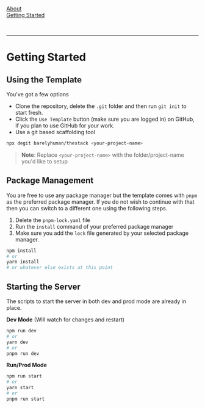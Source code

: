 <br />

[About](%baseurl%)  
[Getting Started](%baseurl%getting-started)

<br />

---

# Getting Started

## Using the Template

You've got a few options

- Clone the repository, delete the `.git` folder and then run `git init` to
  start fresh.
- Click the `Use Template` button (make sure you are logged in) on GitHub, if
  you plan to use GitHub for your work.
- Use a git based scaffolding tool

```sh
npx degit barelyhuman/thestack <your-project-name>
```

> **Note**: Replace `<your-project-name>` with the folder/project-name you'd
> like to setup

## Package Management

You are free to use any package manager but the template comes with `pnpm` as
the preferred package manager. If you do not wish to continue with that then you
can switch to a different one using the following steps.

1. Delete the `pnpm-lock.yaml` file
2. Run the `install` command of your preferred package manager
3. Make sure you add the `lock` file generated by your selected package manager.

```sh
npm install
# or
yarn install
# or whatever else exists at this point
```

## Starting the Server

The scripts to start the server in both dev and prod mode are already in place.

**Dev Mode** (Will watch for changes and restart)

```sh
npm run dev
# or
yarn dev
# or
pnpm run dev
```

**Run/Prod Mode**

```sh
npm run start
# or
yarn start
# or
pnpm run start
```

